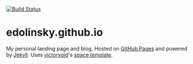 [![Build Status](
https://travis-ci.org/edolinsky/edolinsky.github.io.svg?branch=master)](
https://travis-ci.org/edolinsky/edolinsky.github.io)

# edolinsky.github.io

 My personal landing page and blog.
 Hosted on [GitHub Pages](https://pages.github.com/)
 and powered by [Jekyll](https://jekyllrb.com/).
 Uses [victorvoid](https://github.com/victorvoid)'s [space template](
 https://github.com/victorvoid/space-jekyll-template).